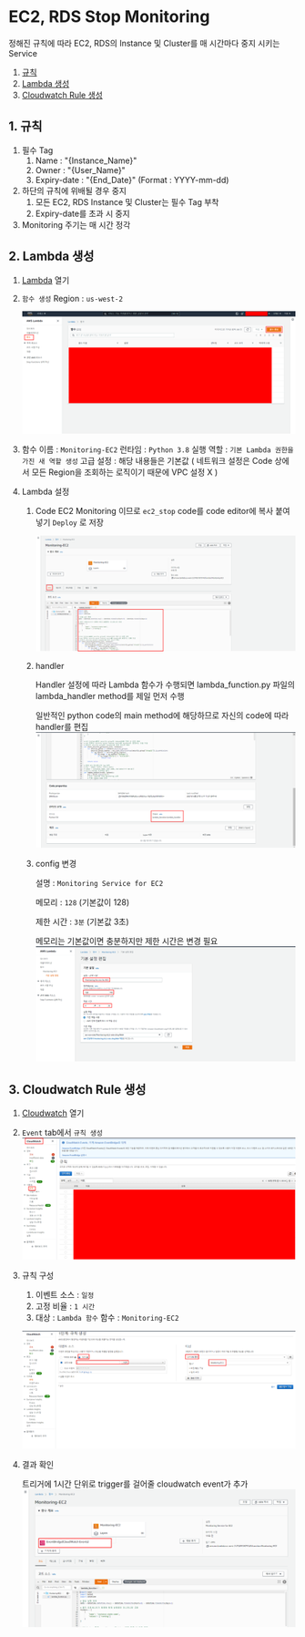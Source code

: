 # EC2, RDS Stop Monitoring

정해진 규칙에 따라 EC2, RDS의 Instance 및 Cluster를 매 시간마다 중지 시키는 Service

1. [규칙](#1.-규칙)
2. [Lambda 생성](#2.-lambda-생성)
3. [Cloudwatch Rule 생성](#3.-cloudwatch-rule-생성)

## 1. 규칙

1. 필수 Tag
   1. Name : "{Instance_Name}"
   2. Owner : "{User_Name}"
   3. Expiry-date : "{End_Date}" (Format : YYYY-mm-dd)
2. 하단의 규칙에 위배될 경우 중지
   1. 모든 EC2, RDS Instance 및 Cluster는 필수 Tag 부착
   2. Expiry-date를 초과 시 중지
3. Monitoring 주기는 매 시간 정각

<div style="page-break-after: always; break-after: page;"></div>

## 2. Lambda 생성

1. [Lambda](https://console.aws.amazon.com/lambda/home#/functions) 열기

2. `함수 생성`
   Region : `us-west-2` 

   ![lambda_function](images\lambda_function.png)

3. 함수 이름 : `Monitoring-EC2`
   런타임 : `Python 3.8`
   실행 역할 : `기본 Lambda 권한을 가진 새 역할 생성`
   고급 설정 : 해당 내용들은 기본값 ( 네트워크 설정은 Code 상에서 모든 Region을 조회하는 로직이기 때문에 VPC 설정 X )

4. Lambda 설정

   1. Code
      EC2 Monitoring 이므로 `ec2_stop` code를 code editor에 복사 붙여넣기
      `Deploy` 로 저장

      ![lambda_code](images\lambda_code.png)

   2. handler

      Handler 설정에 따라 Lambda 함수가 수행되면 lambda_function.py 파일의 lambda_handler method를 제일 먼저 수행

      일반적인 python code의 main method에 해당하므로 자신의 code에 따라 handler를 편집
      ![lambda_handler](images\lambda_handler.png)

   3. config 변경

      설명 : `Monitoring Service for EC2`

      메모리 : `128` (기본값이 128)

      제한 시간 : `3분` (기본값 3초)

      메모리는 기본값이면 충분하지만 제한 시간은 변경 필요
      ![lambda_configuration](images\lambda_configuration.png)

<div style="page-break-after: always; break-after: page;"></div>

## 3. Cloudwatch Rule 생성

1. [Cloudwatch](https://console.aws.amazon.com/cloudwatch/) 열기

2. `Event` tab에서 `규칙 생성`
   ![cloudwatch](images\cloudwatch.png)

3. 규칙 구성

   1. 이벤트 소스 : `일정`
   2. 고정 비율 : `1 시간`
   3. 대상 : `Lambda 함수`
      함수 : `Monitoring-EC2`

   ![cloudwatch_event](images\cloudwatch_event.png)

4. 결과 확인

   트리거에 1시간 단위로 trigger를 걸어줄 cloudwatch event가 추가
   ![lambda_result](images\lambda_result.png)
